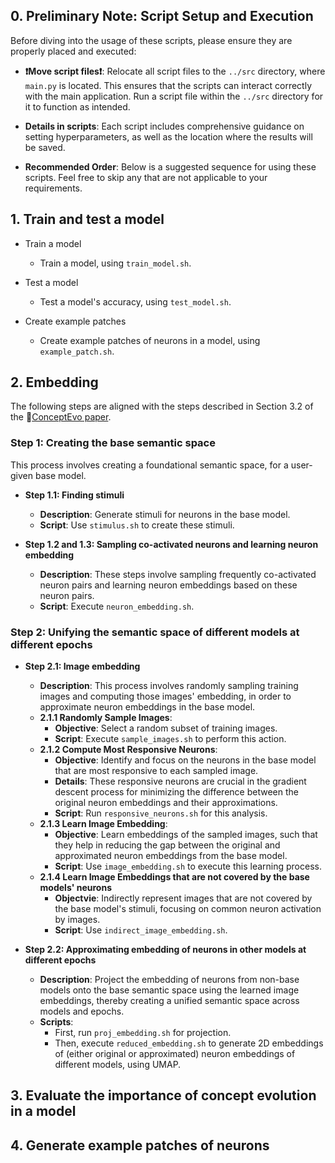 ## 0. Preliminary Note: Script Setup and Execution
Before diving into the usage of these scripts, please ensure they are properly placed and executed:

- **❗️Move script files❗️**: Relocate all script files to the `../src` directory, where `main.py` is located. This ensures that the scripts can interact correctly with the main application. Run a script file within the `../src` directory for it to function as intended.

- **Details in scripts**: Each script includes comprehensive guidance on setting hyperparameters, as well as the location where the results will be saved.

- **Recommended Order**: Below is a suggested sequence for using these scripts. Feel free to skip any that are not applicable to your requirements.

## 1. Train and test a model
- Train a model
    - Train a model, using `train_model.sh`.

- Test a model
    - Test a model's accuracy, using `test_model.sh`.

- Create example patches 
    - Create example patches of neurons in a model, using `example_patch.sh`.

## 2. Embedding
The following steps are aligned with the steps described in Section 3.2 of the 📄[ConceptEvo paper](https://arxiv.org/abs/2203.16475).

### Step 1: Creating the base semantic space
This process involves creating a foundational semantic space, for a user-given base model.

- **Step 1.1: Finding stimuli**
    - **Description**: Generate stimuli for neurons in the base model.
    - **Script**: Use `stimulus.sh` to create these stimuli.

- **Step 1.2 and 1.3: Sampling co-activated neurons and learning neuron embedding**
    - **Description**: These steps involve sampling frequently co-activated neuron pairs and learning neuron embeddings based on these neuron pairs.
    - **Script**: Execute `neuron_embedding.sh`.

### Step 2: Unifying the semantic space of different models at different epochs

- **Step 2.1: Image embedding**
    - **Description**: This process involves randomly sampling training images and computing those images' embedding, in order to approximate neuron embeddings in the base model. 
    - **2.1.1 Randomly Sample Images**: 
        - **Objective**: Select a random subset of training images.
        - **Script**: Execute `sample_images.sh` to perform this action. 
    - **2.1.2 Compute Most Responsive Neurons**: 
        - **Objective**: Identify and focus on the neurons in the base model that are most responsive to each sampled image. 
        - **Details**: These responsive neurons are crucial in the gradient descent process for minimizing the difference between the original neuron embeddings and their approximations.
        - **Script**: Run `responsive_neurons.sh` for this analysis.
    - **2.1.3 Learn Image Embedding**: 
        - **Objective**: Learn embeddings of the sampled images, such that they help in reducing the gap between the original and approximated neuron embeddings from the base model.
        - **Script**: Use `image_embedding.sh` to execute this learning process. 
    - **2.1.4 Learn Image Embeddings that are not covered by the base models' neurons**
        - **Objectvie**: Indirectly represent images that are not covered by the base model's stimuli, focusing on common neuron activation by images.
        - **Script**: Use `indirect_image_embedding.sh`. 

- **Step 2.2: Approximating embedding of neurons in other models at different epochs**
    - **Description**: Project the embedding of neurons from non-base models onto the base semantic space using the learned image embeddings, thereby creating a unified semantic space across models and epochs.
    - **Scripts**:
        - First, run `proj_embedding.sh` for projection.
        - Then, execute `reduced_embedding.sh` to generate 2D embeddings of (either original or approximated) neuron embeddings of different models, using UMAP.

## 3. Evaluate the importance of concept evolution in a model



## 4. Generate example patches of neurons